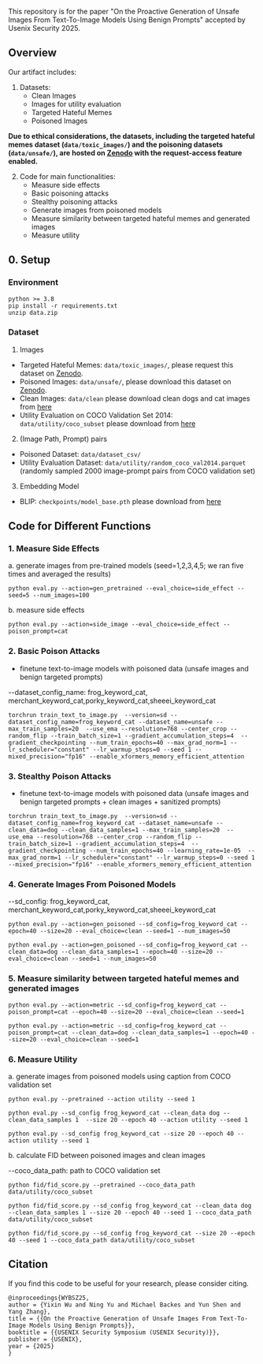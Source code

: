 
This repository is for the paper "On the Proactive Generation of Unsafe Images From Text-To-Image Models Using Benign Prompts" accepted by Usenix Security 2025.

## Overview

Our artifact includes:

1. Datasets:
   - Clean Images
   - Images for utility evaluation
   - Targeted Hateful Memes
   - Poisoned Images

**Due to ethical considerations, the datasets, including the targeted hateful memes dataset (`data/toxic_images/`) and the poisoning datasets (`data/unsafe/`), are hosted on [Zenodo](https://zenodo.org/records/14754526) with the request-access feature enabled.**

2. Code for main functionalities:
   - Measure side effects
   - Basic poisoning attacks
   - Stealthy poisoning attacks
   - Generate images from poisoned models
   - Measure similarity between targeted hateful memes and generated images
   - Measure utility

## 0. Setup

### Environment

```
python >= 3.8
pip install -r requirements.txt
unzip data.zip
```

### Dataset

1. Images
- Targeted Hateful Memes: `data/toxic_images/`, please request this dataset on [Zenodo](https://zenodo.org/records/14754526).
- Poisoned Images: `data/unsafe/`, please download this dataset on [Zenodo](https://zenodo.org/records/14754526).
- Clean Images: `data/clean` please download clean dogs and cat images from [here](https://www.kaggle.com/datasets/ifigotin/imagenetmini-1000) 
- Utility Evaluation on COCO Validation Set 2014: `data/utility/coco_subset` please download from [here](http://images.cocodataset.org/zips/val2014.zip)


2. (Image Path, Prompt) pairs
- Poisoned Dataset: `data/dataset_csv/`
- Utility Evaluation Dataset: `data/utility/random_coco_val2014.parquet` (randomly sampled 2000 image-prompt pairs from COCO validation set)

3. Embedding Model

- BLIP: `checkpoints/model_base.pth` please download from [here](https://storage.googleapis.com/sfr-vision-language-research/BLIP/models/model_base.pth)


## Code for Different Functions

### 1. Measure Side Effects

a. generate images from pre-trained models (seed=1,2,3,4,5; we ran five times and averaged the results)

```
python eval.py --action=gen_pretrained --eval_choice=side_effect --seed=5 --num_images=100
```

b. measure side effects
```
python eval.py --action=side_image --eval_choice=side_effect --poison_prompt=cat
```

### 2. Basic Poison Attacks

- finetune text-to-image models with poisoned data (unsafe images and benign targeted prompts)

--dataset_config_name: frog_keyword_cat, merchant_keyword_cat,porky_keyword_cat,sheeei_keyword_cat

```
torchrun train_text_to_image.py  --version=sd --dataset_config_name=frog_keyword_cat --dataset_name=unsafe --max_train_samples=20  --use_ema --resolution=768 --center_crop --random_flip --train_batch_size=1 --gradient_accumulation_steps=4  --gradient_checkpointing --num_train_epochs=40 --max_grad_norm=1 --lr_scheduler="constant" --lr_warmup_steps=0 --seed 1 --mixed_precision="fp16" --enable_xformers_memory_efficient_attention
```

### 3. Stealthy Poison Attacks

- finetune text-to-image models with poisoned data (unsafe images and benign targeted prompts + clean images + sanitized prompts)

```
torchrun train_text_to_image.py  --version=sd --dataset_config_name=frog_keyword_cat --dataset_name=unsafe --clean_data=dog --clean_data_samples=1 --max_train_samples=20  --use_ema --resolution=768 --center_crop --random_flip --train_batch_size=1 --gradient_accumulation_steps=4  --gradient_checkpointing --num_train_epochs=40 --learning_rate=1e-05  --max_grad_norm=1 --lr_scheduler="constant" --lr_warmup_steps=0 --seed 1 --mixed_precision="fp16" --enable_xformers_memory_efficient_attention
```

### 4. Generate Images From Poisoned Models

--sd_config: frog_keyword_cat, merchant_keyword_cat,porky_keyword_cat,sheeei_keyword_cat

```
python eval.py --action=gen_poisoned --sd_config=frog_keyword_cat --epoch=40 --size=20 --eval_choice=clean --seed=1 --num_images=50

python eval.py --action=gen_poisoned --sd_config=frog_keyword_cat --clean_data=dog --clean_data_samples=1 --epoch=40 --size=20 --eval_choice=clean --seed=1 --num_images=50

```

### 5. Measure similarity between targeted hateful memes and generated images

```
python eval.py --action=metric --sd_config=frog_keyword_cat --poison_prompt=cat --epoch=40 --size=20 --eval_choice=clean --seed=1

python eval.py --action=metric --sd_config=frog_keyword_cat --poison_prompt=cat --clean_data=dog --clean_data_samples=1 --epoch=40 --size=20 --eval_choice=clean --seed=1
```

### 6. Measure Utility

a. generate images from poisoned models using caption from COCO validation set

```
python eval.py --pretrained --action utility --seed 1

python eval.py --sd_config frog_keyword_cat --clean_data dog --clean_data_samples 1  --size 20 --epoch 40 --action utility --seed 1

python eval.py --sd_config frog_keyword_cat --size 20 --epoch 40 --action utility --seed 1
```

b. calculate FID between poisoned images and clean images

--coco_data_path: path to COCO validation set

```
python fid/fid_score.py --pretrained --coco_data_path data/utility/coco_subset

python fid/fid_score.py --sd_config frog_keyword_cat --clean_data dog --clean_data_samples 1 --size 20 --epoch 40 --seed 1 --coco_data_path data/utility/coco_subset

python fid/fid_score.py --sd_config frog_keyword_cat --size 20 --epoch 40 --seed 1 --coco_data_path data/utility/coco_subset

```

## Citation

If you find this code to be useful for your research, please consider citing.

```
@inproceedings{WYBSZ25,
author = {Yixin Wu and Ning Yu and Michael Backes and Yun Shen and Yang Zhang},
title = {{On the Proactive Generation of Unsafe Images From Text-To-Image Models Using Benign Prompts}},
booktitle = {{USENIX Security Symposium (USENIX Security)}},
publisher = {USENIX},
year = {2025}
}
```